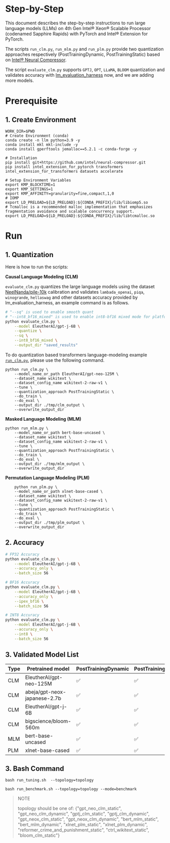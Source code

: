 Step-by-Step
============
This document describes the step-by-step instructions to run large language models (LLMs) on 4th Gen Intel® Xeon® Scalable Processor (codenamed Sapphire Rapids) with PyTorch and Intel® Extension for PyTorch.

The scripts `run_clm.py`, `run_mlm.py` and `run_plm.py` provide two quantization approaches respectively (PostTrainingDynamic, PostTrainingStatic) based on [Intel® Neural Compressor](https://github.com/intel/neural-compressor).

The script `evaluate_clm.py` supports `GPTJ`, `OPT`, `LLaMA`, `BLOOM` quantization and validates accuracy with [lm_evaluation_harness](https://github.com/EleutherAI/lm-evaluation-harness.git) now, and we are adding more models.

# Prerequisite
## 1. Create Environment
```
WORK_DIR=$PWD
# Create Environment (conda)
conda create -n llm python=3.9 -y
conda install mkl mkl-include -y
conda install gperftools jemalloc==5.2.1 -c conda-forge -y

# Installation
pip install git+https://github.com/intel/neural-compressor.git
pip install intel_extension_for_pytorch transformers intel_extension_for_transformers datasets accelerate

# Setup Environment Variables
export KMP_BLOCKTIME=1
export KMP_SETTINGS=1
export KMP_AFFINITY=granularity=fine,compact,1,0
# IOMP
export LD_PRELOAD=${LD_PRELOAD}:${CONDA_PREFIX}/lib/libiomp5.so
# Tcmalloc is a recommended malloc implementation that emphasizes fragmentation avoidance and scalable concurrency support.
export LD_PRELOAD=${LD_PRELOAD}:${CONDA_PREFIX}/lib/libtcmalloc.so
```

# Run
## 1. Quantization

Here is how to run the scripts:

**Causal Language Modeling (CLM)**

`evaluate_clm.py` quantizes the large language models using the dataset [NeelNanda/pile-10k](https://huggingface.co/datasets/NeelNanda/pile-10k) calibration and validates `lambada_openai`, `piqa`, `winogrande`, `hellaswag` and other datasets accuracy provided by lm_evaluation_harness, an example command is as follows.
```bash
# "--sq" is used to enable smooth quant
# "--int8_bf16_mixed" is used to enable int8-bf16 mixed mode for platform that natively supports bf16
python evaluate_clm.py \
    --model EleutherAI/gpt-j-6B \
    --quantize \
    --sq \
    --int8_bf16_mixed \
    --output_dir "saved_results"
```
To do quantization based transformers language-modeling example [`run_clm.py`](https://github.com/huggingface/transformers/blob/main/examples/pytorch/language-modeling/run_clm.py), please use the following command.
```
python run_clm.py \
    --model_name_or_path EleutherAI/gpt-neo-125M \
    --dataset_name wikitext \
    --dataset_config_name wikitext-2-raw-v1 \
    --tune \
    --quantization_approach PostTrainingStatic \
    --do_train \
    --do_eval \
    --output_dir ./tmp/clm_output \
    --overwrite_output_dir

```

**Masked Language Modeling (MLM)**

```
python run_mlm.py \
    --model_name_or_path bert-base-uncased \
    --dataset_name wikitext \
    --dataset_config_name wikitext-2-raw-v1 \
    --tune \
    --quantization_approach PostTrainingStatic \
    --do_train \
    --do_eval \
    --output_dir ./tmp/mlm_output \
    --overwrite_output_dir
```

**Permutation Language Modeling (PLM)**

```
    python run_plm.py \
    --model_name_or_path xlnet-base-cased \
    --dataset_name wikitext \
    --dataset_config_name wikitext-2-raw-v1 \
    --tune \
    --quantization_approach PostTrainingStatic \
    --do_train \
    --do_eval \
    --output_dir ./tmp/plm_output \
    --overwrite_output_dir

```
## 2. Accuracy
```bash
# FP32 Accuracy
python evaluate_clm.py \
    --model EleutherAI/gpt-j-6B \
    --accuracy_only \
    --batch_size 56

# BF16 Accuracy
python evaluate_clm.py \
    --model EleutherAI/gpt-j-6B \
    --accuracy_only \
    --ipex_bf16 \
    --batch_size 56

# INT8 Accuracy
python evaluate_clm.py \
    --model EleutherAI/gpt-j-6B \
    --accuracy_only \
    --int8 \
    --batch_size 56
```

## 3. Validated Model List

|Type|Pretrained model|PostTrainingDynamic | PostTrainingStatic | QuantizationAwareTraining
|---|------------------------------------|---|---|---
|CLM|EleutherAI/gpt-neo-125M| ✅| ✅| Stay tuned
|CLM|abeja/gpt-neox-japanese-2.7b| ✅| ✅| Stay tuned
|CLM|EleutherAI/gpt-j-6B| ✅| ✅| Stay tuned
|CLM|bigscience/bloom-560m| ✅| ✅| Stay tuned
|MLM|bert-base-uncased| ✅| ✅| Stay tuned
|PLM|xlnet-base-cased| ✅| ✅| Stay tuned

## 3. Bash Command

```
bash run_tuning.sh  --topology=topology
```

```
bash run_benchmark.sh --topology=topology --mode=benchmark
```
> NOTE
>
> topology should be one of: {"gpt_neo_clm_static", "gpt_neo_clm_dynamic", "gptj_clm_static", "gptj_clm_dynamic", "gpt_neox_clm_static", "gpt_neox_clm_dynamic", "bert_mlm_static", "bert_mlm_dynamic", "xlnet_plm_static", "xlnet_plm_dynamic", "reformer_crime_and_punishment_static", "ctrl_wikitext_static", "bloom_clm_static"}
